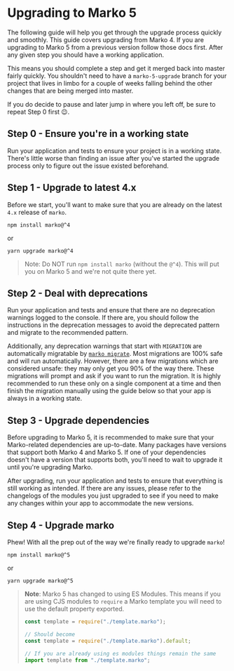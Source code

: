 # Upgrading to Marko 5

The following guide will help you get through the upgrade process quickly and smoothly. This guide covers upgrading from Marko 4. If you are upgrading to Marko 5 from a previous version follow those docs first. After any given step you should have a working application.

This means you should complete a step and get it merged back into master fairly quickly. You shouldn't need to have a `marko-5-upgrade` branch for your project that lives in limbo for a couple of weeks falling behind the other changes that are being merged into master.

If you do decide to pause and later jump in where you left off, be sure to repeat Step 0 first 😉.

## Step 0 - Ensure you're in a working state

Run your application and tests to ensure your project is in a working state. There's little worse than finding an issue after you've started the upgrade process only to figure out the issue existed beforehand.

## Step 1 - Upgrade to latest 4.x

Before we start, you'll want to make sure that you are already on the latest `4.x` release of `marko`.

```
npm install marko@^4
```

or

```
yarn upgrade marko@^4
```

> Note: Do NOT run `npm install marko` (without the `@^4`). This will put you on Marko 5 and we're not quite there yet.

## Step 2 - Deal with deprecations

Run your application and tests and ensure that there are no deprecation warnings logged to the console. If there are, you should follow the instructions in the deprecation messages to avoid the deprecated pattern and migrate to the recommended pattern.

Additionally, any deprecation warnings that start with `MIGRATION` are automatically migratable by [`marko migrate`](https://github.com/marko-js/cli/blob/master/packages/migrate/README.md). Most migrations are 100% safe and will run automatically. However, there are a few migrations which are considered unsafe: they may only get you 90% of the way there. These migrations will prompt and ask if you want to run the migration. It is highly recommended to run these only on a single component at a time and then finish the migration manually using the guide below so that your app is always in a working state.

## Step 3 - Upgrade dependencies

Before upgrading to Marko 5, it is recommended to make sure that your Marko-related dependencies are up-to-date. Many packages have versions that support both Marko 4 and Marko 5. If one of your dependencies doesn't have a version that supports both, you'll need to wait to upgrade it until you're upgrading Marko.

After upgrading, run your application and tests to ensure that everything is still working as intended. If there are any issues, please refer to the changelogs of the modules you just upgraded to see if you need to make any changes within your app to accommodate the new versions.

## Step 4 - Upgrade marko

Phew! With all the prep out of the way we're finally ready to upgrade `marko`!

```
npm install marko@^5
```

or

```
yarn upgrade marko@^5
```

> **Note**: Marko 5 has changed to using ES Modules. This means if you are using CJS modules to `require` a Marko template you will need to use the default property exported.
>
> ```js
> const template = require("./template.marko");
>
> // Should become
> const template = require("./template.marko").default;
>
> // If you are already using es modules things remain the same
> import template from "./template.marko";
> ```
